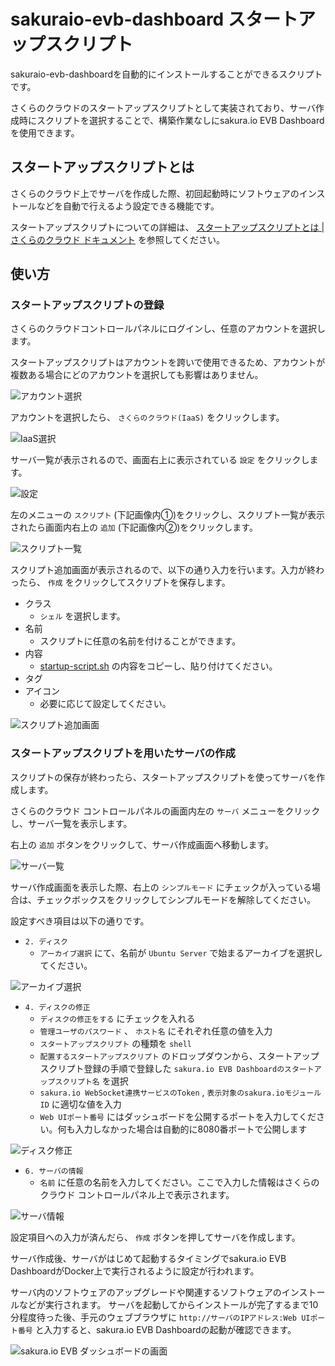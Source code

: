# sakuraio-evb-dashboard スタートアップスクリプト

sakuraio-evb-dashboardを自動的にインストールすることができるスクリプトです。

さくらのクラウドのスタートアップスクリプトとして実装されており、サーバ作成時にスクリプトを選択することで、構築作業なしにsakura.io EVB Dashboardを使用できます。

## スタートアップスクリプトとは
さくらのクラウド上でサーバを作成した際、初回起動時にソフトウェアのインストールなどを自動で行えるよう設定できる機能です。

スタートアップスクリプトについての詳細は、 [スタートアップスクリプトとは | さくらのクラウド ドキュメント](https://manual.sakura.ad.jp/cloud/startup-script/about.html) を参照してください。

## 使い方

### スタートアップスクリプトの登録

さくらのクラウドコントロールパネルにログインし、任意のアカウントを選択します。

スタートアップスクリプトはアカウントを跨いで使用できるため、アカウントが複数ある場合にどのアカウントを選択しても影響はありません。

![アカウント選択](images/cloud_01.png)

アカウントを選択したら、 `さくらのクラウド(IaaS)` をクリックします。

![IaaS選択](images/cloud_02.png)

サーバ一覧が表示されるので、画面右上に表示されている `設定` をクリックします。

![設定](images/cloud_03.png)

左のメニューの `スクリプト` (下記画像内①)をクリックし、スクリプト一覧が表示されたら画面内右上の `追加` (下記画像内②)をクリックします。

![スクリプト一覧](images/cloud_04.png)

スクリプト追加画面が表示されるので、以下の通り入力を行います。入力が終わったら、 `作成` をクリックしてスクリプトを保存します。

* クラス
    * `シェル` を選択します。
* 名前
    * スクリプトに任意の名前を付けることができます。
* 内容
    * [startup-script.sh](./startup-script.sh) の内容をコピーし、貼り付けてください。
* タグ
* アイコン
    * 必要に応じて設定してください。

![スクリプト追加画面](images/cloud_05.png)

### スタートアップスクリプトを用いたサーバの作成

スクリプトの保存が終わったら、スタートアップスクリプトを使ってサーバを作成します。

さくらのクラウド コントロールパネルの画面内左の `サーバ` メニューをクリックし、サーバ一覧を表示します。

右上の `追加` ボタンをクリックして、サーバ作成画面へ移動します。

![サーバ一覧](images/cloud_06.png)

サーバ作成画面を表示した際、右上の `シンプルモード` にチェックが入っている場合は、チェックボックスをクリックしてシンプルモードを解除してください。

設定すべき項目は以下の通りです。

* `2. ディスク`
    * `アーカイブ選択` にて、名前が `Ubuntu Server` で始まるアーカイブを選択してください。

![アーカイブ選択](images/cloud_disk.png)

* `4. ディスクの修正`
    * `ディスクの修正をする` にチェックを入れる
    * `管理ユーザのパスワード` 、 `ホスト名` にそれぞれ任意の値を入力
    * `スタートアップスクリプト` の種類を `shell`
    * `配置するスタートアップスクリプト` のドロップダウンから、スタートアップスクリプト登録の手順で登録した `sakura.io EVB Dashboardのスタートアップスクリプト名` を選択
    * `sakura.io WebSocket連携サービスのToken` , `表示対象のsakura.ioモジュールID` に適切な値を入力
    * `Web UIポート番号` にはダッシュボードを公開するポートを入力してください。何も入力しなかった場合は自動的に8080番ポートで公開します


![ディスク修正](images/cloud_08.png)

* `6. サーバの情報`
    * `名前` に任意の名前を入力してください。ここで入力した情報はさくらのクラウド コントロールパネル上で表示されます。

![サーバ情報](images/cloud_server_info.png)

設定項目への入力が済んだら、 `作成` ボタンを押してサーバを作成します。

サーバ作成後、サーバがはじめて起動するタイミングでsakura.io EVB DashboardがDocker上で実行されるように設定が行われます。

サーバ内のソフトウェアのアップグレードや関連するソフトウェアのインストールなどが実行されます。
サーバを起動してからインストールが完了するまで10分程度待った後、手元のウェブブラウザに `http://サーバのIPアドレス:Web UIポート番号` と入力すると、sakura.io EVB Dashboardの起動が確認できます。

![sakura.io EVB ダッシュボードの画面](images/dashboard.png)